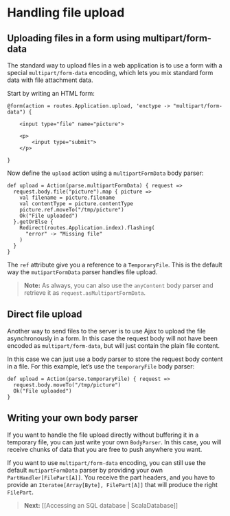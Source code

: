 # Handling file upload

## Uploading files in a form using multipart/form-data

The standard way to upload files in a web application is to use a form with a special `multipart/form-data` encoding, which lets you mix standard form data with file attachment data.

Start by writing an HTML form:

```
@form(action = routes.Application.upload, 'enctype -> "multipart/form-data") {
    
    <input type="file" name="picture">
    
    <p>
        <input type="submit">
    </p>
    
}
```

Now define the `upload` action using a `multipartFormData` body parser:

```
def upload = Action(parse.multipartFormData) { request =>
  request.body.file("picture").map { picture =>
    val filename = picture.filename 
    val contentType = picture.contentType
    picture.ref.moveTo("/tmp/picture")
    Ok("File uploaded")
  }.getOrElse {
    Redirect(routes.Application.index).flashing(
      "error" -> "Missing file"
    )
  }
}
```

The `ref` attribute give you a reference to a `TemporaryFile`. This is the default way the `mutipartFormData` parser handles file upload.

> **Note:** As always, you can also use the `anyContent` body parser and retrieve it as `request.asMultipartFormData`.

## Direct file upload

Another way to send files to the server is to use Ajax to upload the file asynchronously in a form. In this case the request body will not have been encoded as `multipart/form-data`, but will just contain the plain file content.

In this case we can just use a body parser to store the request body content in a file. For this example, let’s use the `temporaryFile` body parser:

```
def upload = Action(parse.temporaryFile) { request =>
  request.body.moveTo("/tmp/picture")
  Ok("File uploaded")
}
```

## Writing your own body parser

If you want to handle the file upload directly without buffering it in a temporary file, you can just write your own `BodyParser`. In this case, you will receive chunks of data that you are free to push anywhere you want.

If you want to use `multipart/form-data` encoding, you can still use the default `mutipartFormData` parser by providing your own `PartHandler[FilePart[A]]`. You receive the part headers, and you have to provide an `Iteratee[Array[Byte], FilePart[A]]` that will produce the right `FilePart`.

> **Next:** [[Accessing an SQL database | ScalaDatabase]]